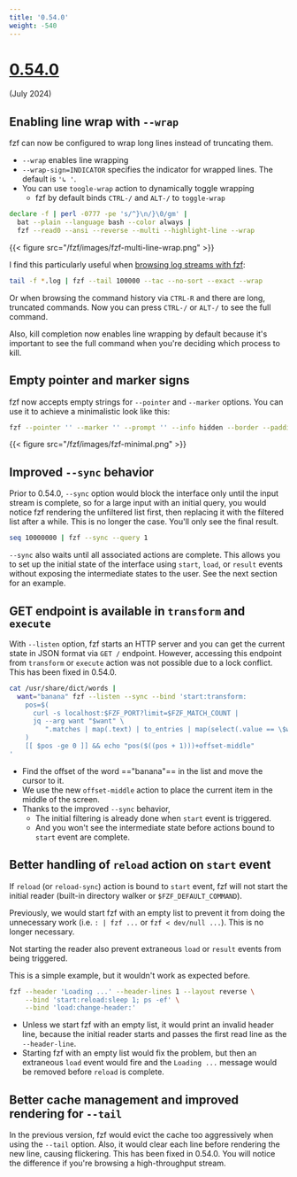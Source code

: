 ```yaml
---
title: '0.54.0'
weight: -540
---
```


# [0.54.0](https://github.com/junegunn/fzf/releases/tag/v0.54.0)

(July 2024)

## Enabling line wrap with `--wrap`

fzf can now be configured to wrap long lines instead of truncating them.

* `--wrap` enables line wrapping
* `--wrap-sign=INDICATOR` specifies the indicator for wrapped lines.
  The default is `'↳ '`.
* You can use `toogle-wrap` action to dynamically toggle wrapping
    * fzf by default binds `CTRL-/` and `ALT-/` to `toggle-wrap`

```sh {hl_lines=[3]}
declare -f | perl -0777 -pe 's/^}\n/}\0/gm' |
  bat --plain --language bash --color always |
  fzf --read0 --ansi --reverse --multi --highlight-line --wrap
```

{{< figure src="/fzf/images/fzf-multi-line-wrap.png" >}}

I find this particularly useful when [browsing log streams with fzf][log]:

[log]: /fzf/tips/browsing-log-streams/

```sh
tail -f *.log | fzf --tail 100000 --tac --no-sort --exact --wrap
```

Or when browsing the command history via `CTRL-R` and there are long,
truncated commands. Now you can press `CTRL-/` or `ALT-/` to see the full
command.

Also, kill completion now enables line wrapping by default because it's
important to see the full command when you're deciding which process to kill.

## Empty pointer and marker signs

fzf now accepts empty strings for `--pointer` and `--marker` options. You can
use it to achieve a minimalistic look like this:

```sh
fzf --pointer '' --marker '' --prompt '' --info hidden --border --padding 1,2
```

{{< figure src="/fzf/images/fzf-minimal.png" >}}

## Improved `--sync` behavior

Prior to 0.54.0, `--sync` option would block the interface only until the
input stream is complete, so for a large input with an initial query, you
would notice fzf rendering the unfiltered list first, then replacing it with
the filtered list after a while. This is no longer the case. You'll only see
the final result.

```sh
seq 10000000 | fzf --sync --query 1
```

`--sync` also waits until all associated actions are complete. This allows you
to set up the initial state of the interface using `start`, `load`, or
`result` events without exposing the intermediate states to the user. See the
next section for an example.

## GET endpoint is available in `transform` and `execute`

With `--listen` option, fzf starts an HTTP server and you can get the current
state in JSON format via `GET /` endpoint. However, accessing this endpoint
from `transform` or `execute` action was not possible due to a lock conflict.
This has been fixed in 0.54.0.

```sh
cat /usr/share/dict/words |
  want="banana" fzf --listen --sync --bind 'start:transform:
    pos=$(
      curl -s localhost:$FZF_PORT?limit=$FZF_MATCH_COUNT |
      jq --arg want "$want" \
         ".matches | map(.text) | to_entries | map(select(.value == \$want)) | first | .key // -1"
    )
    [[ $pos -ge 0 ]] && echo "pos($((pos + 1)))+offset-middle"
'
```

* Find the offset of the word =="banana"== in the list and move the cursor to it.
* We use the new `offset-middle` action to place the current item in the middle of the screen.
* Thanks to the improved `--sync` behavior,
    * The initial filtering is already done when `start` event is triggered.
    * And you won't see the intermediate state before actions bound to `start`
      event are complete.

## Better handling of `reload` action on `start` event

If `reload` (or `reload-sync`) action is bound to `start` event, fzf will not
start the initial reader (built-in directory walker or `$FZF_DEFAULT_COMMAND`).

Previously, we would start fzf with an empty list to prevent it from doing the
unnecessary work (i.e. `: | fzf ...` or `fzf < dev/null ...`). This is no
longer necessary.

Not starting the reader also prevent extraneous `load` or `result` events from
being triggered.

This is a simple example, but it wouldn't work as expected before.

```sh
fzf --header 'Loading ...' --header-lines 1 --layout reverse \
    --bind 'start:reload:sleep 1; ps -ef' \
    --bind 'load:change-header:'
```

* Unless we start fzf with an empty list, it would print an invalid header line,
  because the initial reader starts and passes the first read line as the
  `--header-line`.
* Starting fzf with an empty list would fix the problem, but then an
  extraneous `load` event would fire and the `Loading ...` message would be
  removed before `reload` is complete.

## Better cache management and improved rendering for `--tail`

In the previous version, fzf would evict the cache too aggressively when using
the `--tail` option. Also, it would clear each line before rendering the new
line, causing flickering. This has been fixed in 0.54.0. You will notice the
difference if you're browsing a high-throughput stream.

